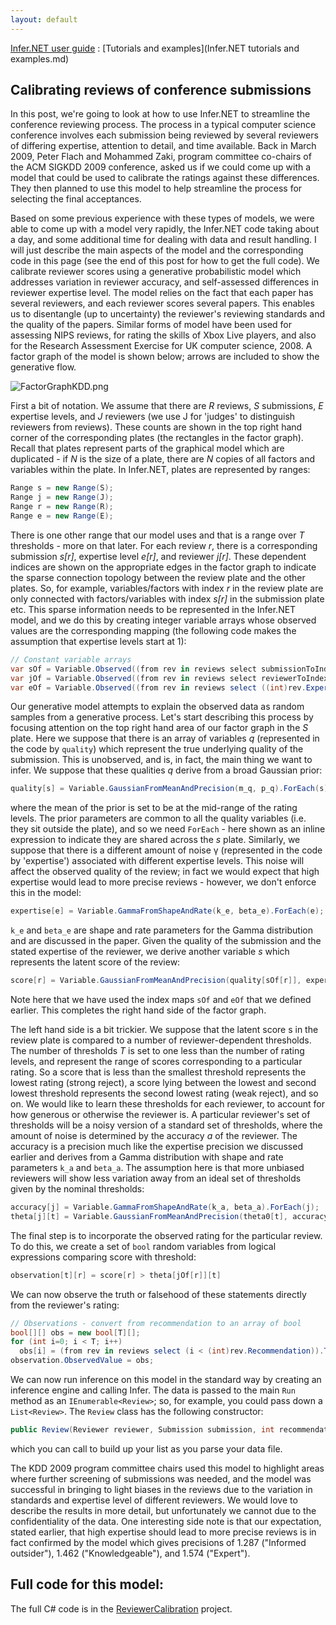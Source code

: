 ```yaml
---
layout: default
---
```


[Infer.NET user guide](index.md) : [Tutorials and examples](Infer.NET tutorials and examples.md)

## Calibrating reviews of conference submissions

In this post, we're going to look at how to use Infer.NET to streamline the conference reviewing process. The process in a typical computer science conference involves each submission being reviewed by several reviewers of differing expertise, attention to detail, and time available. Back in March 2009, Peter Flach and Mohammed Zaki, program committee co-chairs of the ACM SIGKDD 2009 conference, asked us if we could come up with a model that could be used to calibrate the ratings against these differences. They then planned to use this model to help streamline the process for selecting the final acceptances.

Based on some previous experience with these types of models, we were able to come up with a model very rapidly, the Infer.NET code taking about a day, and some additional time for dealing with data and result handling. I will just describe the main aspects of the model and the corresponding code in this page (see the end of this post for how to get the full code). We calibrate reviewer scores using a generative probabilistic model which addresses variation in reviewer accuracy, and self-assessed differences in reviewer expertise level. The model relies on the fact that each paper has several reviewers, and each reviewer scores several papers. This enables us to disentangle (up to uncertainty) the reviewer's reviewing standards and the quality of the papers. Similar forms of model have been used for assessing NIPS reviews, for rating the skills of Xbox Live players, and also for the Research Assessment Exercise for UK computer science, 2008. A factor graph of the model is shown below; arrows are included to show the generative flow.

![FactorGraphKDD.png](FactorGraphKDD.png)

First a bit of notation. We assume that there are _R_ reviews, _S_ submissions, _E_ expertise levels, and _J_ reviewers (we use J for 'judges' to distinguish reviewers from reviews). These counts are shown in the top right hand corner of the corresponding plates (the rectangles in the factor graph). Recall that plates represent parts of the graphical model which are duplicated - if _N_ is the size of a plate, there are _N_ copies of all factors and variables within the plate. In Infer.NET, plates are represented by ranges:

```csharp
Range s = new Range(S);
Range j = new Range(J);
Range r = new Range(R);
Range e = new Range(E);
```

There is one other range that our model uses and that is a range over _T_ thresholds - more on that later. For each review _r_, there is a corresponding submission _s[r]_, expertise level _e[r]_, and reviewer _j[r]_. These dependent indices are shown on the appropriate edges in the factor graph to indicate the sparse connection topology between the review plate and the other plates. So, for example, variables/factors with index _r_ in the review plate are only connected with factors/variables with index _s[r]_ in the submission plate etc. This sparse information needs to be represented in the Infer.NET model, and we do this by creating integer variable arrays whose observed values are the corresponding mapping (the following code makes the assumption that expertise levels start at 1):

```csharp
// Constant variable arrays
var sOf = Variable.Observed((from rev in reviews select submissionToIndex[rev.Submission]).ToArray(), r);
var jOf = Variable.Observed((from rev in reviews select reviewerToIndex[rev.Reviewer]).ToArray(), r);
var eOf = Variable.Observed((from rev in reviews select ((int)rev.Expertise - 1)).ToArray(), r);
```

Our generative model attempts to explain the observed data as random samples from a generative process. Let's start describing this process by focusing attention on the top right hand area of our factor graph in the _S_ plate. Here we suppose that there is an array of variables _q_ (represented in the code by `quality`) which represent the true underlying quality of the submission. This is unobserved, and is, in fact, the main thing we want to infer. We suppose that these qualities _q_ derive from a broad Gaussian prior:

```csharp
quality[s] = Variable.GaussianFromMeanAndPrecision(m_q, p_q).ForEach(s); 
```

where the mean of the prior is set to be at the mid-range of the rating levels. The prior parameters are common to all the quality variables (i.e. they sit outside the plate), and so we need `ForEach` - here shown as an inline expression to indicate they are shared across the _s_ plate. Similarly, we suppose that there is a different amount of noise γ (represented in the code by 'expertise') associated with different expertise levels. This noise will affect the observed quality of the review; in fact we would expect that high expertise would lead to more precise reviews - however, we don't enforce this in the model:

```csharp
expertise[e] = Variable.GammaFromShapeAndRate(k_e, beta_e).ForEach(e);
```

`k_e` and `beta_e` are shape and rate parameters for the Gamma distribution and are discussed in the paper. Given the quality of the submission and the stated expertise of the reviewer, we derive another variable _s_ which represents the latent score of the review:

```csharp
score[r] = Variable.GaussianFromMeanAndPrecision(quality[sOf[r]], expertise[eOf[r]]);
```

Note here that we have used the index maps `sOf` and `eOf` that we defined earlier. This completes the right hand side of the factor graph.

The left hand side is a bit trickier. We suppose that the latent score s in the review plate is compared to a number of reviewer-dependent thresholds. The number of thresholds _T_ is set to one less than the number of rating levels, and represent the range of scores corresponding to a particular rating. So a score that is less than the smallest threshold represents the lowest rating (strong reject), a score lying between the lowest and second lowest threshold represents the second lowest rating (weak reject), and so on. We would like to learn these thresholds for each reviewer, to account for how generous or otherwise the reviewer is. A particular reviewer's set of thresholds will be a noisy version of a standard set of thresholds, where the amount of noise is determined by the accuracy _a_ of the reviewer. The accuracy is a precision much like the expertise precision we discussed earlier and derives from a Gamma distribution with shape and rate parameters `k_a` and `beta_a`. The assumption here is that more unbiased reviewers will show less variation away from an ideal set of thresholds given by the nominal thresholds:

```csharp
accuracy[j] = Variable.GammaFromShapeAndRate(k_a, beta_a).ForEach(j);
theta[j][t] = Variable.GaussianFromMeanAndPrecision(theta0[t], accuracy[j]);
```

The final step is to incorporate the observed rating for the particular review. To do this, we create a set of `bool` random variables from logical expressions comparing score with threshold:

```csharp
observation[t][r] = score[r] > theta[jOf[r]][t]
```

We can now observe the truth or falsehood of these statements directly from the reviewer's rating:

```csharp
// Observations - convert from recommendation to an array of bool
bool[][] obs = new bool[T][];
for (int i=0; i < T; i++)
  obs[i] = (from rev in reviews select (i < (int)rev.Recommendation)).ToArray();
observation.ObservedValue = obs;
```

We can now run inference on this model in the standard way by creating an inference engine and calling Infer. The data is passed to the main `Run` method as an `IEnumerable<Review>`; so, for example, you could pass down a `List<Review>`. The `Review` class has the following constructor:

```csharp
public Review(Reviewer reviewer, Submission submission, int recommendation, int expertise)
```

which you can call to build up your list as you parse your data file.

The KDD 2009 program committee chairs used this model to highlight areas where further screening of submissions was needed, and the model was successful in bringing to light biases in the reviews due to the variation in standards and expertise level of different reviewers. We would love to describe the results in more detail, but unfortunately we cannot due to the confidentiality of the data. One interesting side note is that our expectation, stated earlier, that high expertise should lead to more precise reviews is in fact confirmed by the model which gives precisions of 1.287 ("Informed outsider"), 1.462 ("Knowledgeable"), and 1.574 ("Expert").

## Full code for this model: 

The full C# code is in the [ReviewerCalibration](https://github.com/dotnet/infer/blob/master/src/Examples/ReviewerCalibration/ReviewerCalibration.cs) project.
